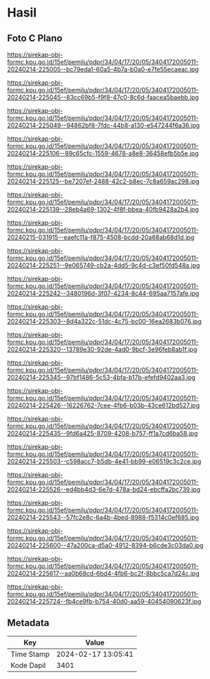 # Hasil

## Foto C Plano

https://sirekap-obj-formc.kpu.go.id/15ef/pemilu/pdpr/34/04/17/20/05/3404172005011-20240214-225005--bc79eda1-60a5-4b7a-b0a0-e7fe55ecaeac.jpg

https://sirekap-obj-formc.kpu.go.id/15ef/pemilu/pdpr/34/04/17/20/05/3404172005011-20240214-225045--83cc69b5-f9f8-47c0-8c6d-faacea5baebb.jpg

https://sirekap-obj-formc.kpu.go.id/15ef/pemilu/pdpr/34/04/17/20/05/3404172005011-20240214-225049--94862bf8-7fdc-44b8-a130-e547244f6a36.jpg

https://sirekap-obj-formc.kpu.go.id/15ef/pemilu/pdpr/34/04/17/20/05/3404172005011-20240214-225106--89c65cfc-1559-4678-a8e8-36458efb5b5e.jpg

https://sirekap-obj-formc.kpu.go.id/15ef/pemilu/pdpr/34/04/17/20/05/3404172005011-20240214-225125--be7207ef-2488-42c2-b8ec-7c8a659ac298.jpg

https://sirekap-obj-formc.kpu.go.id/15ef/pemilu/pdpr/34/04/17/20/05/3404172005011-20240214-225139--28eb4a69-1302-4f8f-bbea-40fb9428a2b4.jpg

https://sirekap-obj-formc.kpu.go.id/15ef/pemilu/pdpr/34/04/17/20/05/3404172005011-20240215-031915--eaefc11a-f875-4508-bcdd-20a68ab68d1d.jpg

https://sirekap-obj-formc.kpu.go.id/15ef/pemilu/pdpr/34/04/17/20/05/3404172005011-20240214-225251--9e065749-cb2a-4dd5-9c4d-c3ef50fd548a.jpg

https://sirekap-obj-formc.kpu.go.id/15ef/pemilu/pdpr/34/04/17/20/05/3404172005011-20240214-225242--3480196d-3f07-4234-8c44-695aa7157afe.jpg

https://sirekap-obj-formc.kpu.go.id/15ef/pemilu/pdpr/34/04/17/20/05/3404172005011-20240214-225303--8d4a322c-51dc-4c75-bc00-16ea2683b076.jpg

https://sirekap-obj-formc.kpu.go.id/15ef/pemilu/pdpr/34/04/17/20/05/3404172005011-20240214-225320--13789e30-92de-4ad0-9bcf-3e96feb8ab1f.jpg

https://sirekap-obj-formc.kpu.go.id/15ef/pemilu/pdpr/34/04/17/20/05/3404172005011-20240214-225345--97bf1486-5c53-4bfa-b17b-efefd9402aa3.jpg

https://sirekap-obj-formc.kpu.go.id/15ef/pemilu/pdpr/34/04/17/20/05/3404172005011-20240214-225426--16226762-7cee-4fb6-b03b-43ce612bd527.jpg

https://sirekap-obj-formc.kpu.go.id/15ef/pemilu/pdpr/34/04/17/20/05/3404172005011-20240214-225435--9fd6a425-8709-4208-b757-ff1a7cd6ba58.jpg

https://sirekap-obj-formc.kpu.go.id/15ef/pemilu/pdpr/34/04/17/20/05/3404172005011-20240214-225503--c598acc7-b5db-4e41-bb99-e06519c3c2ce.jpg

https://sirekap-obj-formc.kpu.go.id/15ef/pemilu/pdpr/34/04/17/20/05/3404172005011-20240214-225526--ed4bb4d3-6e7d-478a-bd24-ebcffa2bc739.jpg

https://sirekap-obj-formc.kpu.go.id/15ef/pemilu/pdpr/34/04/17/20/05/3404172005011-20240214-225543--57fc2e8c-6a4b-4bed-8988-f5314c0ef685.jpg

https://sirekap-obj-formc.kpu.go.id/15ef/pemilu/pdpr/34/04/17/20/05/3404172005011-20240214-225600--47a200ca-d5a0-4912-8394-b6cde3c03da0.jpg

https://sirekap-obj-formc.kpu.go.id/15ef/pemilu/pdpr/34/04/17/20/05/3404172005011-20240214-225617--aa0b68cd-6bd4-4fb6-bc2f-8bbc5ca7d24c.jpg

https://sirekap-obj-formc.kpu.go.id/15ef/pemilu/pdpr/34/04/17/20/05/3404172005011-20240214-225724--fb4ce9fb-b754-40d0-aa59-40454090623f.jpg


## Metadata

| Key        | Value               |
| ---------- | ------------------- |
| Time Stamp | 2024-02-17 13:05:41 |
| Kode Dapil | 3401                |




